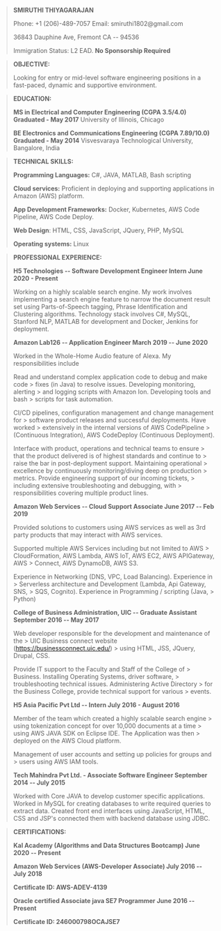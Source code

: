 > **SMIRUTHI THIYAGARAJAN**
>
> Phone: +1 (206)-489-7057 Email: smiruthi1802\@gmail.com
>
> 36843 Dauphine Ave, Fremont CA -- 94536
>
> Immigration Status: L2 EAD. **No Sponsorship Required**

> **OBJECTIVE:**
>
> Looking for entry or mid-level software engineering positions in a
> fast-paced, dynamic and supportive environment.

> **EDUCATION:**
>
> **MS in Electrical and Computer Engineering (CGPA 3.5/4.0) Graduated -
> May 2017** University of Illinois, Chicago
>
> **BE Electronics and Communications Engineering (CGPA 7.89/10.0)
> Graduated - May 2014** Visvesvaraya Technological University,
> Bangalore, India

> **TECHNICAL SKILLS:**
>
>**Programming Languages:** C\#, JAVA, MATLAB, Bash scripting
>
> **Cloud services:** Proficient in deploying and supporting
> applications in Amazon (AWS) platform.
>
> **App Development Frameworks:** Docker, Kubernetes, AWS Code Pipeline,
> AWS Code Deploy.
>
> **Web Design**: HTML, CSS, JavaScript, JQuery, PHP, MySQL
>
> **Operating systems:** Linux

> **PROFESSIONAL EXPERIENCE:**
>
> **H5 Technologies -- Software Development Engineer Intern June 2020 -
> Present**
>
> Working on a highly scalable search engine. My work involves
> implementing a search engine feature to narrow the document result set
> using Parts-of-Speech tagging, Phrase Identification and Clustering
> algorithms. Technology stack involves C\#, MySQL, Stanford NLP, MATLAB
> for development and Docker, Jenkins for deployment.
>
> **Amazon Lab126 -- Application Engineer March 2019 -- June 2020**
>
> Worked in the Whole-Home Audio feature of Alexa. My responsibilities
> include
>
>   Read and understand complex application code to debug and make code
    > fixes (in Java) to resolve issues. Developing monitoring, alerting
    > and logging scripts with Amazon Ion. Developing tools and bash
    > scripts for task automation.
>
>   CI/CD pipelines, configuration management and change management for
    > software product releases and successful deployments. Have worked
    > extensively in the internal versions of AWS CodePipeline
    > (Continuous Integration), AWS CodeDeploy (Continuous Deployment).
>
>   Interface with product, operations and technical teams to ensure
    > that the product delivered is of highest standards and continue to
    > raise the bar in post-deployment support. Maintaining operational
    > excellence by continuously monitoring/diving deep on production
    > metrics. Provide engineering support of our incoming tickets,
    > including extensive troubleshooting and debugging, with
    > responsibilities covering multiple product lines.
>
> **Amazon Web Services -- Cloud Support Associate June 2017 -- Feb 2019**
>
> Provided solutions to customers using AWS services as well as 3rd
> party products that may interact with AWS services.
>
>   Supported multiple AWS Services including but not limited to AWS
    > CloudFormation, AWS Lambda, AWS IoT, AWS EC2, AWS APIGateway, AWS
    > Connect, AWS DynamoDB, AWS S3.
>
>   Experience in Networking (DNS, VPC, Load Balancing). Experience in
    > Serverless architecture and Development (Lambda, Api Gateway, SNS,
    > SQS, Cognito). Experience in Programming / scripting (Java,
    > Python)
>
> **College of Business Administration, UIC -- Graduate Assistant
> September 2016 -- May 2017**
>
>   Web developer responsible for the development and maintenance of the
    > UIC Business connect website (https://businessconnect.uic.edu/)
    > using HTML, JSS, JQuery, Drupal, CSS.
>
>   Provide IT support to the Faculty and Staff of the College of
    > Business. Installing Operating Systems, driver software,
    > troubleshooting technical issues. Administering Active Directory
    > for the Business College, provide technical support for various
    > events.
>
> **H5 Asia Pacific Pvt Ltd -- Intern July 2016 - August 2016**
>
>   Member of the team which created a highly scalable search engine
    > using tokenization concept for over 10,000 documents at a time
    > using AWS JAVA SDK on Eclipse IDE. The Application was then
    > deployed on the AWS Cloud platform.
>
>   Management of user accounts and setting up policies for groups and
    > users using AWS IAM tools.
>
> **Tech Mahindra Pvt Ltd. - Associate Software Engineer September 2014
> -- July 2015**
>
> Worked with Core JAVA to develop customer specific applications.
> Worked in MySQL for creating databases to write required queries to
> extract data. Created front end interfaces using JavaScript, HTML, CSS
> and JSP's connected them with backend database using JDBC.

> **CERTIFICATIONS:**
>
> **Kal Academy (Algorithms and Data Structures Bootcamp) June 2020 --
> Present**
>
> **Amazon Web Services (AWS-Developer Associate) July 2016 -- July
> 2018**
>
> **Certificate ID: AWS-ADEV-4139**
>
> **Oracle certified Associate java SE7 Programmer June 2016 --
> Present**
>
> **Certificate ID: 246000798OCAJSE7**
